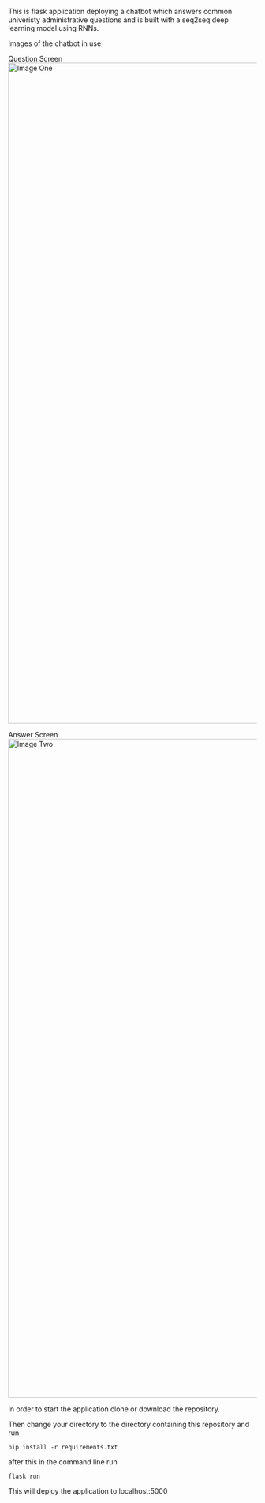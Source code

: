 This is flask application deploying a chatbot which answers common univeristy administrative questions and is built with a seq2seq deep learning model using RNNs.

Images of the chatbot in use

Question Screen
<img width="1339" alt="Image One" src="https://user-images.githubusercontent.com/46334482/118079932-16d5cf80-b387-11eb-9f17-8afd7e05396e.png">

Answer Screen
<img width="1336" alt="Image Two" src="https://user-images.githubusercontent.com/46334482/118079935-189f9300-b387-11eb-9f44-30fe9409fe26.png">


In order to start the application clone or download the repository.

Then change your directory to the directory containing this repository and run

    pip install -r requirements.txt

after this in the command line run

    flask run

This will deploy the application to localhost:5000

